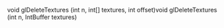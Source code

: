 void glDeleteTextures (int n, int[] textures, int offset)void glDeleteTextures (int n, IntBuffer textures)